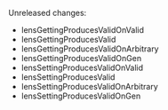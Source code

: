 Unreleased changes:
* lensGettingProducesValidOnValid
* lensGettingProducesValid
* lensGettingProducesValidOnArbitrary
* lensGettingProducesValidOnGen 
* lensSettingProducesValidOnValid
* lensSettingProducesValid
* lensSettingProducesValidOnArbitrary
* lensSettingProducesValidOnGen


